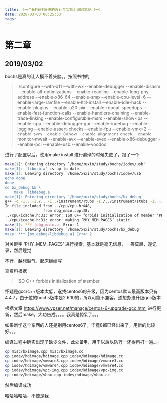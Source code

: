 ```yaml
---
title: 《一个64操作系统的设计与实现》阅读笔记（一）
date: 2020-03-03 00:25:53
tags:
---
```

# 第二章
## 2019/03/02
bochs是真的让人摸不着头脑。。按照书中的
> ./configure --with-x11 --with-wx --enable-debugger --enable-disasm --enable-all-optimizations --enable-readline --enable-long-phy-address --enable-x86-64 --enable-smp --enable-cpu-level=6 --enable-large-ramfile --enable-ltdl-install --enable-idle-hack --enable-plugins --enable-a20-pin --enable-repeat-speedups --enable-fast-function-calls --enable-handlers-chaining --enable-trace-linking --enable-configurable-msrs --enable-show-ips --enable-cpp --enable-debugger-gui --enable-iodebug --enable-logging --enable-assert-checks --enable-fpu --enable-vmx=2 --enable-svm --enable-3dnow --enable-alignment-check --enable-monitor-mwait --enable-avx --enable-evex --enable-x86-debugger --enable-pci --enable-usb --enable-voodoo

进行了配置以后，使用make install 进行编译的时候失败了，报了一个

```bash
make[1]: Entering directory `/home/xuxin/study/bochs/iodev/usb'
make[1]: `libusb.a' is up to date.
make[1]: Leaving directory `/home/xuxin/study/bochs/iodev/usb'
echo done
done
cd bx_debug && \
	make  libdebug.a
make[1]: Entering directory `/home/xuxin/study/bochs/bx_debug'
g++ -c -I.. -I./.. -I../instrument/stubs -I./../instrument/stubs -I. -I./. -g -O2 -D_FILE_OFFSET_BITS=64 -D_LARGE_FILES -pthread   dbg_main.cpp -o dbg_main.o
In file included from ../cpu/cpu.h:648,
                 from dbg_main.cpp:28:
../cpu/icache.h:31: error: ISO C++ forbids initialization of member ‘PHY_MEM_PAGES’
../cpu/icache.h:31: error: making ‘PHY_MEM_PAGES’ static
make[1]: *** [dbg_main.o] Error 1
make[1]: Leaving directory `/home/xuxin/study/bochs/bx_debug'
make: *** [bx_debug/libdebug.a] Error 2
```

对关键字 ‘PHY_MEM_PAGES’ 进行搜索，基本就是毫无信息，一筹莫展，遂记录，然后睡觉

不行，越想越气，起床继续写

查资料根据

>ISO C++ forbids initialization of member

怀疑是gcc/c++版本太低，遂找centos6的升级，因为centos默认最高版本只有4.4.7，由于位的bochs版本是2.6.10的，所以可能不兼容，遂想办法升级gcc版本

根据文章 https://www.vpser.net/manage/centos-6-upgrade-gcc.html 进行更新，然后make，大功告成。。。。我真是惊呆了。。。

如果新学这个东西的人还是别用centos6了，毕竟8都已经出来了，用新的比较好。。。

编译过程中确实出现了缺少文件，此处备用，用于以后以防万一还得再打一遍。。。

```bash
cp misc/bximage.cpp misc/bximage.cc
cp iodev/hdimage/hdimage.cpp iodev/hdimage/hdimage.cc
cp iodev/hdimage/vmware3.cpp iodev/hdimage/vmware3.cc
cp iodev/hdimage/vmware4.cpp iodev/hdimage/vmware4.cc
cp iodev/hdimage/vpc-img.cpp iodev/hdimage/vpc-img.cc
cp iodev/hdimage/vbox.cpp iodev/hdimage/vbox.cc
```

然后编译成功

哈哈哈哈哈，不愧是我